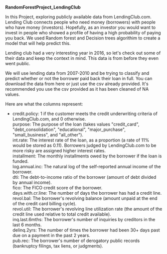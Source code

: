 **RandomForestProject_LendingClub**

In this Project, exploring publicly available data from LendingClub.com. Lending Club connects people who need money (borrowers) with people who have money (investors). Hopefully, as an investor you would want to invest in people who showed a profile of having a high probability of paying you back. We used Random forest and Decision trees algorithim to create a model that will help predict this.

Lending club had a very interesting year in 2016, so let's check out some of their data and keep the context in mind. This data is from before they even went public.

We will use lending data from 2007-2010 and be trying to classify and predict whether or not the borrower paid back their loan in full. You can download the data from here or just use the csv already provided. It's recommended you use the csv provided as it has been cleaned of NA values.

Here are what the columns represent:

- credit.policy: 1 if the customer meets the credit underwriting criteria of LendingClub.com, and 0 otherwise.         
purpose: The purpose of the loan (takes values "credit_card", "debt_consolidation", "educational", "major_purchase", "small_business", and "all_other").           
int.rate: The interest rate of the loan, as a proportion (a rate of 11% would be stored as 0.11). Borrowers judged by LendingClub.com to be more risky are assigned higher interest rates.          
installment: The monthly installments owed by the borrower if the loan is funded.                
log.annual.inc: The natural log of the self-reported annual income of the borrower.                
dti: The debt-to-income ratio of the borrower (amount of debt divided by annual income).                      
fico: The FICO credit score of the borrower.                    
days.with.cr.line: The number of days the borrower has had a credit line.                         
revol.bal: The borrower's revolving balance (amount unpaid at the end of the credit card billing cycle).                                 
revol.util: The borrower's revolving line utilization rate (the amount of the credit line used relative to total credit available).                          
inq.last.6mths: The borrower's number of inquiries by creditors in the last 6 months.                
delinq.2yrs: The number of times the borrower had been 30+ days past due on a payment in the past 2 years.                 
pub.rec: The borrower's number of derogatory public records (bankruptcy filings, tax liens, or judgments).                   
